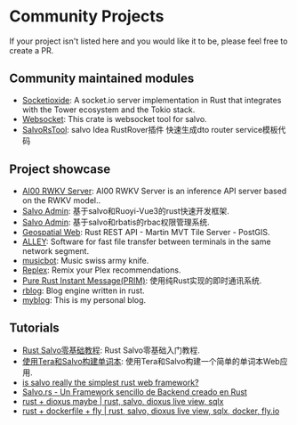 # Community Projects

If your project isn't listed here and you would like it to be, please feel free to create a PR.

## Community maintained modules

- [Socketioxide](https://github.com/Totodore/socketioxide): A socket.io server implementation in Rust that integrates with the Tower ecosystem and the Tokio stack.
- [Websocket](https://gitee.com/hubert22/salvo-websocket): This crate is websocket tool for salvo.
- [SalvoRsTool](https://github.com/mdddj/SalvoRsTool): salvo Idea RustRover插件 快速生成dto router service模板代码

## Project showcase

- [AI00 RWKV Server](https://github.com/Ai00-X/ai00_server): AI00 RWKV Server is an inference API server based on the RWKV model..
- [Salvo Admin](https://github.com/lyqgit/salvo-admin): 基于salvo和Ruoyi-Vue3的rust快速开发框架.
- [Salvo Admin](https://github.com/feihua/salvo-admin): 基于salvo和rbatis的rbac权限管理系统.
- [Geospatial Web](https://gitlab.com/geospatialweb/rust-mvt-postgis): Rust REST API - Martin MVT Tile Server - PostGIS.
- [ALLEY](https://github.com/alley-rs/alley-transfer): Software for fast file transfer between terminals in the same network segment.
- [musicbot](https://github.com/AdrienPensart/musicbot): Music swiss army knife.
- [Replex](https://github.com/lostb1t/replex): Remix your Plex recommendations.
- [Pure Rust Instant Message(PRIM)](https://github.com/SuanCaiYv/prim): 使用纯Rust实现的即时通讯系统.
- [rblog](https://github.com/prabirshrestha/rblog): Blog engine written in rust.
- [myblog](https://github.com/driftluo/myblog): This is my personal blog.

## Tutorials
- [Rust Salvo零基础教程](https://www.bilibili.com/video/BV1FS421N71D/): Rust Salvo零基础入门教程.
- [使用Tera和Salvo构建单词本](https://www.bilibili.com/video/BV1Kg411b75s): 使用Tera和Salvo构建一个简单的单词本Web应用.
- [is salvo really the simplest rust web framework?](https://www.youtube.com/watch?v=tf9x97eTcpk)
- [Salvo.rs - Un Framework sencillo de Backend creado en Rust](https://www.youtube.com/watch?v=HlVf4mE8V9s)
- [rust + dioxus maybe | rust, salvo, dioxus live view, sqlx](https://www.youtube.com/watch?v=_j9tNhWbp8g)
- [rust + dockerfile + fly | rust, salvo, dioxus live view, sqlx, docker, fly.io](https://www.youtube.com/watch?v=IuyQxpbxjb8)
